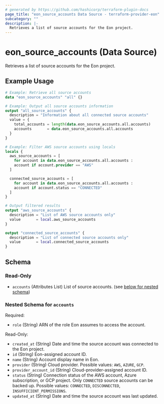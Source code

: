 ```yaml
---
# generated by https://github.com/hashicorp/terraform-plugin-docs
page_title: "eon_source_accounts Data Source - terraform-provider-eon"
subcategory: ""
description: |-
  Retrieves a list of source accounts for the Eon project.
---
```


# eon_source_accounts (Data Source)

Retrieves a list of source accounts for the Eon project.

## Example Usage

```terraform
# Example: Retrieve all source accounts
data "eon_source_accounts" "all" {}

# Example: Output all source accounts information
output "all_source_accounts" {
  description = "Information about all connected source accounts"
  value = {
    total_accounts = length(data.eon_source_accounts.all.accounts)
    accounts       = data.eon_source_accounts.all.accounts
  }
}

# Example: Filter AWS source accounts using locals
locals {
  aws_source_accounts = [
    for account in data.eon_source_accounts.all.accounts :
    account if account.provider == "AWS"
  ]

  connected_source_accounts = [
    for account in data.eon_source_accounts.all.accounts :
    account if account.status == "CONNECTED"
  ]
}

# Output filtered results
output "aws_source_accounts" {
  description = "List of AWS source accounts only"
  value       = local.aws_source_accounts
}

output "connected_source_accounts" {
  description = "List of connected source accounts only"
  value       = local.connected_source_accounts
}
```

<!-- schema generated by tfplugindocs -->
## Schema

### Read-Only

- `accounts` (Attributes List) List of source accounts. (see [below for nested schema](#nestedatt--accounts))

<a id="nestedatt--accounts"></a>
### Nested Schema for `accounts`

Required:

- `role` (String) ARN of the role Eon assumes to access the account.

Read-Only:

- `created_at` (String) Date and time the source account was connected to the Eon project.
- `id` (String) Eon-assigned account ID.
- `name` (String) Account display name in Eon.
- `provider` (String) Cloud provider. Possible values: `AWS`, `AZURE`, `GCP`.
- `provider_account_id` (String) Cloud-provider-assigned account ID.
- `status` (String) Connection status of the AWS account, Azure subscription, or GCP project. Only `CONNECTED` source accounts can be backed up. Possible values: `CONNECTED`, `DISCONNECTED`, `INSUFFICIENT_PERMISSIONS`.
- `updated_at` (String) Date and time the source account was last updated.
